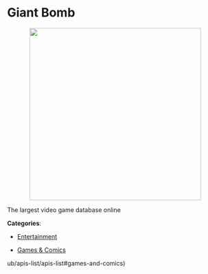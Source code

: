 # Giant Bomb
<p align="center">
    <img width="400" src="https://raw.githubusercontent.com/apis-list/apis-list/apis/giant-bomb/logo_256x256.png" />
</p>

The largest video game database online



**Categories**:

- [Entertainment](https://github.com/apis-list/apis-list#entertainment)

- [Games & Comics](https://github.com/apis-list/apis-list#games-and-comics)



ub/apis-list/apis-list#games-and-comics)



